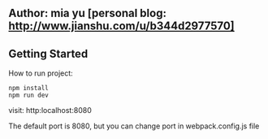## Author: mia yu [personal blog: http://www.jianshu.com/u/b344d2977570]
## Getting Started

How to run project:

```
npm install 
npm run dev
```
visit: http:localhost:8080

The default port is 8080, but you can change port in webpack.config.js file

